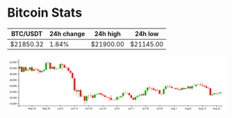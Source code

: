 # Bitcoin Stats

BTC/USDT|24h change|24h high|24h low|
|---|---|---|---|
|$21850.32|1.84%|$21900.00|$21145.00|

<img src="./chart.svg">
